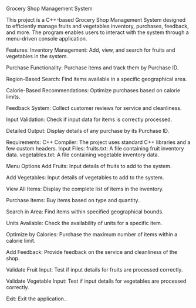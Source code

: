 

Grocery Shop Management System

This project is a C++-based Grocery Shop Management System designed to efficiently manage fruits and vegetables inventory, purchases, feedback, and more. The program enables users to interact with the system through a menu-driven console application.

Features:
Inventory Management: Add, view, and search for fruits and vegetables in the system.

Purchase Functionality: Purchase items and track them by Purchase ID.

Region-Based Search: Find items available in a specific geographical area.

Calorie-Based Recommendations: Optimize purchases based on calorie limits.

Feedback System: Collect customer reviews for service and cleanliness.

Input Validation: Check if input data for items is correctly processed.

Detailed Output: Display details of any purchase by its Purchase ID.

Requirements:
C++ Compiler: The project uses standard C++ libraries and a few custom headers.
Input Files:
fruits.txt: A file containing fruit inventory data.
vegetables.txt: A file containing vegetable inventory data.

Menu Options
Add Fruits: Input details of fruits to add to the system.

Add Vegetables: Input details of vegetables to add to the system.

View All Items: Display the complete list of items in the inventory.

Purchase Items: Buy items based on type and quantity..

Search in Area: Find items within specified geographical bounds.

Units Available: Check the availability of units for a specific item.

Optimize by Calories: Purchase the maximum number of items within a calorie limit.

Add Feedback: Provide feedback on the service and cleanliness of the shop.

Validate Fruit Input: Test if input details for fruits are processed correctly.

Validate Vegetable Input: Test if input details for vegetables are processed correctly.

Exit: Exit the application..
